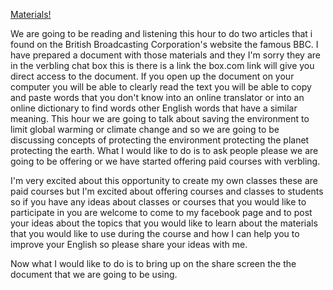 [Materials!](https://www.youtube.com/watch?v=UjBVUJCjkfk)  

We are going to be reading and listening this hour to do two articles that i found on the British Broadcasting Corporation's website the famous BBC. 
I have prepared a document with those materials and they I'm sorry they are in the verbling chat box this is there is a link the box.com link will give you direct access to the document. 
If you open up the document on your computer you will be able to clearly read the text you will be able to copy and paste words that you don't know into an online translator or into an online dictionary to find words other English words that have a similar meaning. 
This hour we are going to talk about saving the environment to limit global warming or climate change and so we are going to be discussing concepts of protecting the environment protecting the planet protecting the earth. What I would like to do is to ask people please we are going to be offering or we have started offering paid courses with verbling.

I'm very excited about this opportunity to create my own classes these are paid courses but I'm excited about offering courses and classes to students so if you have any ideas about classes or courses that you would like to participate in you are welcome to come to my facebook page and to post your ideas about the topics that you would like to learn about the materials that you would like to use during the course and how I can help you to improve your English so please share your ideas with me.


Now what I would like to do is to bring up on the share screen the the document that we are going to be using.




